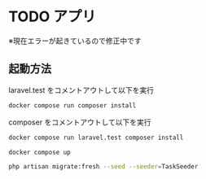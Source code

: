 # TODO アプリ

※現在エラーが起きているので修正中です

## 起動方法

laravel.test をコメントアウトして以下を実行

```bash
docker compose run composer install
```

composer をコメントアウトして以下を実行

```bash
docker compose run laravel.test composer install
```

```bash
docker compose up
```

```bash
php artisan migrate:fresh --seed --seeder=TaskSeeder
```
